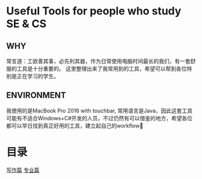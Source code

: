 # Useful Tools for people who study SE & CS
## WHY
常言道：工欲善其事，必先利其器，作为日常使用电脑时间最长的我们，有一套舒服的工具是十分重要的。
这里整理出来了我常用到的工具，希望可以帮到各位特别是正在学习的学生。
## ENVIRONMENT
我使用的是MacBook Pro 2016 with touchbar, 常用语言是Java，因此这套工具可能有不适合Windows+C#开发的人员，不过仍然有可以借鉴的地方，希望各位都可以早日找到真正好用的工具，建立起自己的workflow👋

# 目录
[写作篇](./写作篇/0.md)
[专业篇](./专业篇/0.md)
